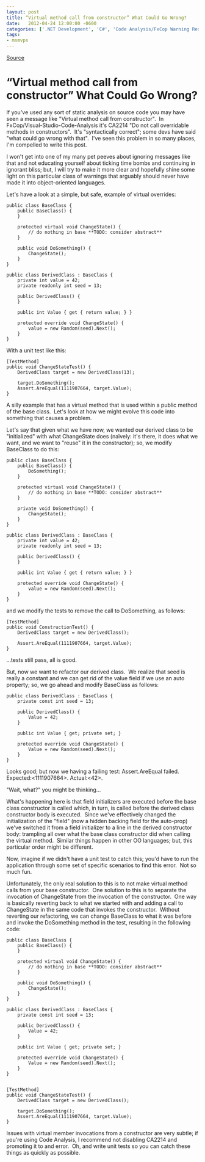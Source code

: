 ```yaml
---
layout: post
title: “Virtual method call from constructor” What Could Go Wrong?
date:   2012-04-24 12:00:00 -0600
categories: ['.NET Development', 'C#', 'Code Analysis/FxCop Warning Resolutions', 'DevCenterPost', 'Software Development', 'Software Development Guidance', 'Visual Studio']
tags:
- msmvps
---
```

[Source](http://blogs.msmvps.com/peterritchie/2012/04/25/virtual-method-call-from-constructor-what-could-go-wrong/ "Permalink to “Virtual method call from constructor” What Could Go Wrong?")

# “Virtual method call from constructor” What Could Go Wrong?

If you've used any sort of static analysis on source code you may have seen a message like "Virtual method call from constructor".  In FxCop/Visual-Studio-Code-Analysis it's CA2214 "Do not call overridable methods in constructors".  It's "syntactically correct"; some devs have said "what could go wrong with that".  I've seen this problem in so many places, I'm compelled to write this post.

I won't get into one of my many pet peeves about ignoring messages like that and not educating yourself about ticking time bombs and continuing in ignorant bliss; but, I will try to make it more clear and hopefully shine some light on this particular class of warnings that arguably should never have made it into object-oriented languages.

Let's have a look at a simple, but safe, example of virtual overrides:
    
    
    public class BaseClass {
    	public BaseClass() {
    	}
     
    	protected virtual void ChangeState() {
    		// do nothing in base **TODO: consider abstract**
    	}
     
    	public void DoSomething() {
    		ChangeState();
    	}
    }
     
    public class DerivedClass : BaseClass {
    	private int value = 42;
    	private readonly int seed = 13;
     
    	public DerivedClass() {
    	}
     
    	public int Value { get { return value; } }
     
    	protected override void ChangeState() {
    		value = new Random(seed).Next();
    	}
    }
    

With a unit test like this:
    
    
    [TestMethod]
    public void ChangeStateTest() {
    	DerivedClass target = new DerivedClass(13);
     
    	target.DoSomething();
    	Assert.AreEqual(1111907664, target.Value);
    }
    

A silly example that has a virtual method that is used within a public method of the base class.  Let's look at how we might evolve this code into something that causes a problem.

Let's say that given what we have now, we wanted our derived class to be "initialized" with what ChangeState does (naïvely: it's there, it does what we want, and we want to "reuse" it in the constructor); so, we modify BaseClass to do this:
    
    
    public class BaseClass {
    	public BaseClass() {
    		DoSomething();
    	}
     
    	protected virtual void ChangeState() {
    		// do nothing in base **TODO: consider abstract**
    	}
     
    	private void DoSomething() {
    		ChangeState();
    	}
    }
     
    public class DerivedClass : BaseClass {
    	private int value = 42;
    	private readonly int seed = 13;
     
    	public DerivedClass() {
    	}
     
    	public int Value { get { return value; } }
     
    	protected override void ChangeState() {
    		value = new Random(seed).Next();
    	}
    }

and we modify the tests to remove the call to DoSomething, as follows:
    
    
    [TestMethod]
    public void ConstructionTest() {
    	DerivedClass target = new DerivedClass();
     
    	Assert.AreEqual(1111907664, target.Value);
    }
    

…tests still pass, all is good.

But, now we want to refactor our derived class.  We realize that seed is really a constant and we can get rid of the value field if we use an auto property; so, we go ahead and modify BaseClass as follows:
    
    
    public class DerivedClass : BaseClass {
    	private const int seed = 13;
     
    	public DerivedClass() {
    		Value = 42;
    	}
     
    	public int Value { get; private set; }
     
    	protected override void ChangeState() {
    		Value = new Random(seed).Next();
    	}
    }

Looks good; but now we having a failing test: Assert.AreEqual failed. Expected:<1111907664>. Actual:<42>.

"Wait, what?" you might be thinking…

What's happening here is that field initializers are executed before the base class constructor is called which, in turn, is called before the derived class constructor body is executed.  Since we've effectively changed the initialization of the "field" (now a hidden backing field for the auto-prop) we've switched it from a field initializer to a line in the derived constructor body: trampling all over what the base class constructor did when calling the virtual method.  Similar things happen in other OO languages; but, this particular order might be different.

Now, imagine if we didn't have a unit test to catch this; you'd have to run the application through some set of specific scenarios to find this error.  Not so much fun.

Unfortunately, the only real solution to this is to not make virtual method calls from your base constructor.  One solution to this is to separate the invocation of ChangeState from the invocation of the constructor.  One way is basically reverting back to what we started with and adding a call to ChangeState in the same code that invokes the constructor.  Without reverting our refactoring, we can change BaseClass to what it was before and invoke the DoSomething method in the test, resulting in the following code:
    
    
    public class BaseClass {
    	public BaseClass() {
    	}
     
    	protected virtual void ChangeState() {
    		// do nothing in base **TODO: consider abstract**
    	}
     
    	public void DoSomething() {
    		ChangeState();
    	}
    }
     
    public class DerivedClass : BaseClass {
    	private const int seed = 13;
     
    	public DerivedClass() {
    		Value = 42;
    	}
     
    	public int Value { get; private set; }
     
    	protected override void ChangeState() {
    		Value = new Random(seed).Next();
    	}
    }
    
    
    [TestMethod]
    public void ChangeStateTest() {
    	DerivedClass target = new DerivedClass();
     
    	target.DoSomething();
    	Assert.AreEqual(1111907664, target.Value);
    }

Issues with virtual member invocations from a constructor are very subtle; if you're using Code Analysis, I recommend not disabling CA2214 and promoting it to and error.  Oh, and write unit tests so you can catch these things as quickly as possible.

